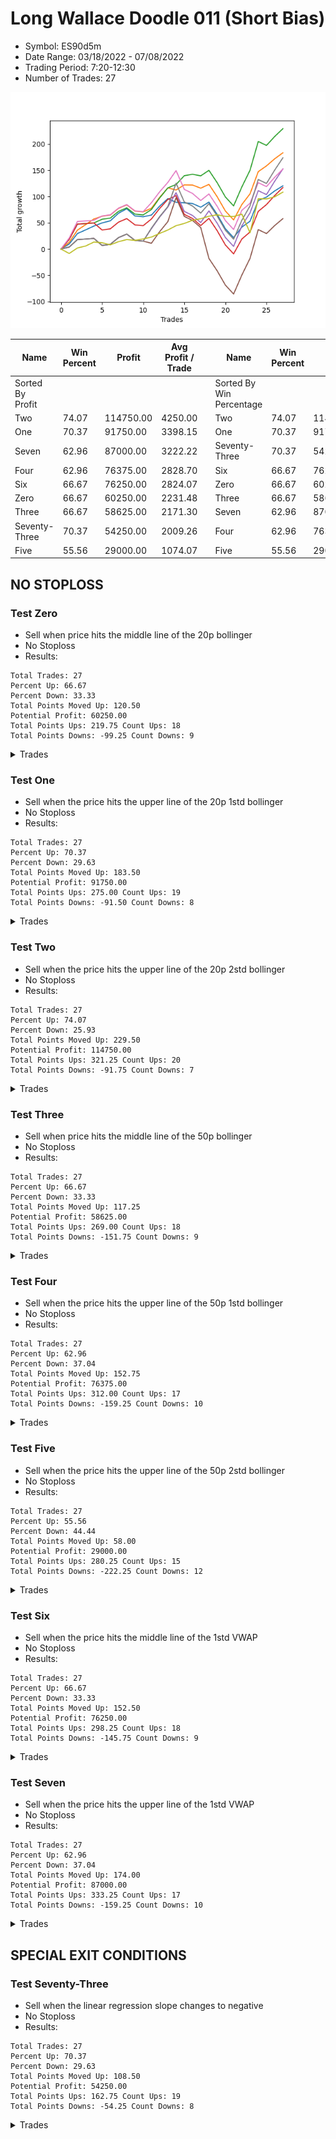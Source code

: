 # Long Wallace Doodle 011 (Short Bias)
- Symbol: ES90d5m
- Date Range: 03/18/2022 - 07/08/2022
- Trading Period: 7:20-12:30
- Number of Trades: 27

![Plot](LongWallaceDoodle011ES90d5m(ShortBias).png)

| Name | Win Percent | Profit | Avg Profit / Trade |     | Name | Win Percent | Profit | Avg Profit / Trade |
| ---- | ----------- | ------ | ------------------ | --- | ---- | ----------- | ------ | ------------------ |
| Sorted By <br> Profit | | | | | Sorted By <br> Win Percentage ||||
| Two | 74.07 | 114750.00 | 4250.00 |     | Two | 74.07 | 114750.00 | 4250.00 |
| One | 70.37 | 91750.00 | 3398.15 |     | One | 70.37 | 91750.00 | 3398.15 |
| Seven | 62.96 | 87000.00 | 3222.22 |     | Seventy-Three | 70.37 | 54250.00 | 2009.26 |
| Four | 62.96 | 76375.00 | 2828.70 |     | Six | 66.67 | 76250.00 | 2824.07 |
| Six | 66.67 | 76250.00 | 2824.07 |     | Zero | 66.67 | 60250.00 | 2231.48 |
| Zero | 66.67 | 60250.00 | 2231.48 |     | Three | 66.67 | 58625.00 | 2171.30 |
| Three | 66.67 | 58625.00 | 2171.30 |     | Seven | 62.96 | 87000.00 | 3222.22 |
| Seventy-Three | 70.37 | 54250.00 | 2009.26 |     | Four | 62.96 | 76375.00 | 2828.70 |
| Five | 55.56 | 29000.00 | 1074.07 |     | Five | 55.56 | 29000.00 | 1074.07 |

## NO STOPLOSS

### Test Zero
* Sell when price hits the middle line of the 20p bollinger
* No Stoploss
* Results:
```
Total Trades: 27
Percent Up: 66.67
Percent Down: 33.33
Total Points Moved Up: 120.50
Potential Profit: 60250.00
Total Points Ups: 219.75 Count Ups: 18
Total Points Downs: -99.25 Count Downs: 9
```

<details><summary>Trades</summary>

<code>In: 2022-03-21 10:05:00		Out: 2022-03-21 11:00:15		Total Position Time: 55:15		Total Move Up: 9.50		Total to Date: 9.50</code> <br />
<code>In: 2022-03-21 10:20:00		Out: 2022-03-21 11:00:15		Total Position Time: 40:15		Total Move Up: 20.00		Total to Date: 29.50</code> <br />
<code>In: 2022-03-23 10:30:00		Out: 2022-03-23 11:28:15		Total Position Time: 58:15		Total Move Up: 7.00		Total to Date: 36.50</code> <br />
<code>In: 2022-03-23 10:50:00		Out: 2022-03-23 11:28:15		Total Position Time: 38:15		Total Move Up: 7.25		Total to Date: 43.75</code> <br />
<code>In: 2022-03-30 08:15:00		Out: 2022-03-30 09:00:30		Total Position Time: 45:30		Total Move Up: 6.00		Total to Date: 49.75</code> <br />
<code>In: 2022-03-30 12:10:00		Out: 2022-03-30 12:47:25		Total Position Time: 37:25		Total Move Up: 4.00		Total to Date: 53.75</code> <br />
<code>In: 2022-03-30 12:25:00		Out: 2022-03-30 12:47:25		Total Position Time: 22:25		Total Move Up: 14.50		Total to Date: 68.25</code> <br />
<code>In: 2022-03-30 12:30:00		Out: 2022-03-30 12:47:25		Total Position Time: 17:25		Total Move Up: 8.50		Total to Date: 76.75</code> <br />
<code>In: 2022-04-12 11:00:00		Out: 2022-04-12 12:47:25		Total Position Time: 107:25		Total Move Up: -13.75		Total to Date: 63.00</code> <br />
<code>In: 2022-04-14 12:10:00		Out: 2022-04-14 12:50:00		Total Position Time: 40:00		Total Move Up: -1.50		Total to Date: 61.50</code> <br />
<code>In: 2022-04-18 08:50:00		Out: 2022-04-18 09:55:05		Total Position Time: 65:05		Total Move Up: 3.25		Total to Date: 64.75</code> <br />
<code>In: 2022-04-20 11:55:00		Out: 2022-04-20 12:25:05		Total Position Time: 30:05		Total Move Up: 17.00		Total to Date: 81.75</code> <br />
<code>In: 2022-04-20 12:00:00		Out: 2022-04-20 12:25:05		Total Position Time: 25:05		Total Move Up: 14.25		Total to Date: 96.00</code> <br />
<code>In: 2022-05-02 10:05:00		Out: 2022-05-02 11:53:40		Total Position Time: 108:40		Total Move Up: -7.00		Total to Date: 89.00</code> <br />
<code>In: 2022-05-11 10:10:00		Out: 2022-05-11 11:23:35		Total Position Time: 73:35		Total Move Up: -1.00		Total to Date: 88.00</code> <br />
<code>In: 2022-06-08 09:45:00		Out: 2022-06-08 11:45:20		Total Position Time: 120:20		Total Move Up: -1.25		Total to Date: 86.75</code> <br />
<code>In: 2022-06-08 09:50:00		Out: 2022-06-08 11:45:20		Total Position Time: 115:20		Total Move Up: -7.00		Total to Date: 79.75</code> <br />
<code>In: 2022-06-09 08:10:00		Out: 2022-06-09 08:42:25		Total Position Time: 32:25		Total Move Up: 9.75		Total to Date: 89.50</code> <br />
<code>In: 2022-06-09 12:15:00		Out: 2022-06-09 12:50:00		Total Position Time: 35:00		Total Move Up: -23.50		Total to Date: 66.00</code> <br />
<code>In: 2022-06-09 12:20:00		Out: 2022-06-09 12:50:00		Total Position Time: 30:00		Total Move Up: -27.25		Total to Date: 38.75</code> <br />
<code>In: 2022-06-13 12:15:00		Out: 2022-06-13 12:50:00		Total Position Time: 35:00		Total Move Up: -17.00		Total to Date: 21.75</code> <br />
<code>In: 2022-06-14 12:20:00		Out: 2022-06-14 12:30:55		Total Position Time: 10:55		Total Move Up: 20.00		Total to Date: 41.75</code> <br />
<code>In: 2022-06-15 11:15:00		Out: 2022-06-15 11:20:30		Total Position Time: 05:30		Total Move Up: 11.25		Total to Date: 53.00</code> <br />
<code>In: 2022-06-15 11:35:00		Out: 2022-06-15 11:40:10		Total Position Time: 05:10		Total Move Up: 39.25		Total to Date: 92.25</code> <br />
<code>In: 2022-06-16 11:10:00		Out: 2022-06-16 12:09:35		Total Position Time: 59:35		Total Move Up: 6.75		Total to Date: 99.00</code> <br />
<code>In: 2022-06-29 09:30:00		Out: 2022-06-29 10:01:50		Total Position Time: 31:50		Total Move Up: 11.75		Total to Date: 110.75</code> <br />
<code>In: 2022-06-29 09:35:00		Out: 2022-06-29 10:01:50		Total Position Time: 26:50		Total Move Up: 9.75		Total to Date: 120.50</code> <br />


</details>

### Test One
* Sell when the price hits the upper line of the 20p 1std bollinger
* No Stoploss
* Results:
```
Total Trades: 27
Percent Up: 70.37
Percent Down: 29.63
Total Points Moved Up: 183.50
Potential Profit: 91750.00
Total Points Ups: 275.00 Count Ups: 19
Total Points Downs: -91.50 Count Downs: 8
```

<details><summary>Trades</summary>

<code>In: 2022-03-21 10:05:00		Out: 2022-03-21 11:21:40		Total Position Time: 76:40		Total Move Up: 12.75		Total to Date: 12.75</code> <br />
<code>In: 2022-03-21 10:20:00		Out: 2022-03-21 11:21:40		Total Position Time: 61:40		Total Move Up: 23.25		Total to Date: 36.00</code> <br />
<code>In: 2022-03-23 10:30:00		Out: 2022-03-23 11:48:45		Total Position Time: 78:45		Total Move Up: 10.50		Total to Date: 46.50</code> <br />
<code>In: 2022-03-23 10:50:00		Out: 2022-03-23 11:48:45		Total Position Time: 58:45		Total Move Up: 10.75		Total to Date: 57.25</code> <br />
<code>In: 2022-03-30 08:15:00		Out: 2022-03-30 09:37:30		Total Position Time: 82:30		Total Move Up: 5.25		Total to Date: 62.50</code> <br />
<code>In: 2022-03-30 12:10:00		Out: 2022-03-30 12:50:00		Total Position Time: 40:00		Total Move Up: 2.25		Total to Date: 64.75</code> <br />
<code>In: 2022-03-30 12:25:00		Out: 2022-03-30 12:50:00		Total Position Time: 25:00		Total Move Up: 12.75		Total to Date: 77.50</code> <br />
<code>In: 2022-03-30 12:30:00		Out: 2022-03-30 12:50:00		Total Position Time: 20:00		Total Move Up: 6.75		Total to Date: 84.25</code> <br />
<code>In: 2022-04-12 11:00:00		Out: 2022-04-12 12:50:00		Total Position Time: 110:00		Total Move Up: -12.00		Total to Date: 72.25</code> <br />
<code>In: 2022-04-14 12:10:00		Out: 2022-04-14 12:50:00		Total Position Time: 40:00		Total Move Up: -1.50		Total to Date: 70.75</code> <br />
<code>In: 2022-04-18 08:50:00		Out: 2022-04-18 10:08:10		Total Position Time: 78:10		Total Move Up: 7.00		Total to Date: 77.75</code> <br />
<code>In: 2022-04-20 11:55:00		Out: 2022-04-20 12:45:15		Total Position Time: 50:15		Total Move Up: 20.75		Total to Date: 98.50</code> <br />
<code>In: 2022-04-20 12:00:00		Out: 2022-04-20 12:45:15		Total Position Time: 45:15		Total Move Up: 18.00		Total to Date: 116.50</code> <br />
<code>In: 2022-05-02 10:05:00		Out: 2022-05-02 12:05:15		Total Position Time: 120:15		Total Move Up: -4.00		Total to Date: 112.50</code> <br />
<code>In: 2022-05-11 10:10:00		Out: 2022-05-11 11:25:45		Total Position Time: 75:45		Total Move Up: 9.75		Total to Date: 122.25</code> <br />
<code>In: 2022-06-08 09:45:00		Out: 2022-06-08 12:21:10		Total Position Time: 156:10		Total Move Up: -0.25		Total to Date: 122.00</code> <br />
<code>In: 2022-06-08 09:50:00		Out: 2022-06-08 12:21:10		Total Position Time: 151:10		Total Move Up: -6.00		Total to Date: 116.00</code> <br />
<code>In: 2022-06-09 08:10:00		Out: 2022-06-09 09:28:40		Total Position Time: 78:40		Total Move Up: 7.25		Total to Date: 123.25</code> <br />
<code>In: 2022-06-09 12:15:00		Out: 2022-06-09 12:50:00		Total Position Time: 35:00		Total Move Up: -23.50		Total to Date: 99.75</code> <br />
<code>In: 2022-06-09 12:20:00		Out: 2022-06-09 12:50:00		Total Position Time: 30:00		Total Move Up: -27.25		Total to Date: 72.50</code> <br />
<code>In: 2022-06-13 12:15:00		Out: 2022-06-13 12:50:00		Total Position Time: 35:00		Total Move Up: -17.00		Total to Date: 55.50</code> <br />
<code>In: 2022-06-14 12:20:00		Out: 2022-06-14 12:38:05		Total Position Time: 18:05		Total Move Up: 29.25		Total to Date: 84.75</code> <br />
<code>In: 2022-06-15 11:15:00		Out: 2022-06-15 11:38:55		Total Position Time: 23:55		Total Move Up: 20.50		Total to Date: 105.25</code> <br />
<code>In: 2022-06-15 11:35:00		Out: 2022-06-15 11:40:30		Total Position Time: 05:30		Total Move Up: 42.25		Total to Date: 147.50</code> <br />
<code>In: 2022-06-16 11:10:00		Out: 2022-06-16 12:20:15		Total Position Time: 70:15		Total Move Up: 11.00		Total to Date: 158.50</code> <br />
<code>In: 2022-06-29 09:30:00		Out: 2022-06-29 10:39:35		Total Position Time: 69:35		Total Move Up: 13.50		Total to Date: 172.00</code> <br />
<code>In: 2022-06-29 09:35:00		Out: 2022-06-29 10:39:35		Total Position Time: 64:35		Total Move Up: 11.50		Total to Date: 183.50</code> <br />


</details>

### Test Two
* Sell when the price hits the upper line of the 20p 2std bollinger
* No Stoploss
* Results:
```
Total Trades: 27
Percent Up: 74.07
Percent Down: 25.93
Total Points Moved Up: 229.50
Potential Profit: 114750.00
Total Points Ups: 321.25 Count Ups: 20
Total Points Downs: -91.75 Count Downs: 7
```

<details><summary>Trades</summary>

<code>In: 2022-03-21 10:05:00		Out: 2022-03-21 11:29:05		Total Position Time: 84:05		Total Move Up: 18.50		Total to Date: 18.50</code> <br />
<code>In: 2022-03-21 10:20:00		Out: 2022-03-21 11:29:05		Total Position Time: 69:05		Total Move Up: 29.00		Total to Date: 47.50</code> <br />
<code>In: 2022-03-23 10:30:00		Out: 2022-03-23 12:50:00		Total Position Time: 140:00		Total Move Up: 1.00		Total to Date: 48.50</code> <br />
<code>In: 2022-03-23 10:50:00		Out: 2022-03-23 12:50:00		Total Position Time: 120:00		Total Move Up: 1.25		Total to Date: 49.75</code> <br />
<code>In: 2022-03-30 08:15:00		Out: 2022-03-30 09:40:10		Total Position Time: 85:10		Total Move Up: 7.00		Total to Date: 56.75</code> <br />
<code>In: 2022-03-30 12:10:00		Out: 2022-03-30 12:50:00		Total Position Time: 40:00		Total Move Up: 2.25		Total to Date: 59.00</code> <br />
<code>In: 2022-03-30 12:25:00		Out: 2022-03-30 12:50:00		Total Position Time: 25:00		Total Move Up: 12.75		Total to Date: 71.75</code> <br />
<code>In: 2022-03-30 12:30:00		Out: 2022-03-30 12:50:00		Total Position Time: 20:00		Total Move Up: 6.75		Total to Date: 78.50</code> <br />
<code>In: 2022-04-12 11:00:00		Out: 2022-04-12 12:50:00		Total Position Time: 110:00		Total Move Up: -12.00		Total to Date: 66.50</code> <br />
<code>In: 2022-04-14 12:10:00		Out: 2022-04-14 12:50:00		Total Position Time: 40:00		Total Move Up: -1.50		Total to Date: 65.00</code> <br />
<code>In: 2022-04-18 08:50:00		Out: 2022-04-18 10:10:25		Total Position Time: 80:25		Total Move Up: 10.25		Total to Date: 75.25</code> <br />
<code>In: 2022-04-20 11:55:00		Out: 2022-04-20 12:50:00		Total Position Time: 55:00		Total Move Up: 22.00		Total to Date: 97.25</code> <br />
<code>In: 2022-04-20 12:00:00		Out: 2022-04-20 12:50:00		Total Position Time: 50:00		Total Move Up: 19.25		Total to Date: 116.50</code> <br />
<code>In: 2022-05-02 10:05:00		Out: 2022-05-02 12:09:40		Total Position Time: 124:40		Total Move Up: 6.50		Total to Date: 123.00</code> <br />
<code>In: 2022-05-11 10:10:00		Out: 2022-05-11 11:44:25		Total Position Time: 94:25		Total Move Up: 16.75		Total to Date: 139.75</code> <br />
<code>In: 2022-06-08 09:45:00		Out: 2022-06-08 12:22:55		Total Position Time: 157:55		Total Move Up: 2.75		Total to Date: 142.50</code> <br />
<code>In: 2022-06-08 09:50:00		Out: 2022-06-08 12:22:55		Total Position Time: 152:55		Total Move Up: -3.00		Total to Date: 139.50</code> <br />
<code>In: 2022-06-09 08:10:00		Out: 2022-06-09 09:30:40		Total Position Time: 80:40		Total Move Up: 10.50		Total to Date: 150.00</code> <br />
<code>In: 2022-06-09 12:15:00		Out: 2022-06-09 12:50:00		Total Position Time: 35:00		Total Move Up: -23.50		Total to Date: 126.50</code> <br />
<code>In: 2022-06-09 12:20:00		Out: 2022-06-09 12:50:00		Total Position Time: 30:00		Total Move Up: -27.25		Total to Date: 99.25</code> <br />
<code>In: 2022-06-13 12:15:00		Out: 2022-06-13 12:50:00		Total Position Time: 35:00		Total Move Up: -17.00		Total to Date: 82.25</code> <br />
<code>In: 2022-06-14 12:20:00		Out: 2022-06-14 12:50:00		Total Position Time: 30:00		Total Move Up: 36.00		Total to Date: 118.25</code> <br />
<code>In: 2022-06-15 11:15:00		Out: 2022-06-15 11:41:00		Total Position Time: 26:00		Total Move Up: 32.00		Total to Date: 150.25</code> <br />
<code>In: 2022-06-15 11:35:00		Out: 2022-06-15 11:41:00		Total Position Time: 06:00		Total Move Up: 54.75		Total to Date: 205.00</code> <br />
<code>In: 2022-06-16 11:10:00		Out: 2022-06-16 12:50:00		Total Position Time: 100:00		Total Move Up: -7.50		Total to Date: 197.50</code> <br />
<code>In: 2022-06-29 09:30:00		Out: 2022-06-29 10:43:40		Total Position Time: 73:40		Total Move Up: 17.00		Total to Date: 214.50</code> <br />
<code>In: 2022-06-29 09:35:00		Out: 2022-06-29 10:43:40		Total Position Time: 68:40		Total Move Up: 15.00		Total to Date: 229.50</code> <br />


</details>

### Test Three
* Sell when price hits the middle line of the 50p bollinger
* No Stoploss
* Results:
```
Total Trades: 27
Percent Up: 66.67
Percent Down: 33.33
Total Points Moved Up: 117.25
Potential Profit: 58625.00
Total Points Ups: 269.00 Count Ups: 18
Total Points Downs: -151.75 Count Downs: 9
```

<details><summary>Trades</summary>

<code>In: 2022-03-21 10:05:00		Out: 2022-03-21 11:30:15		Total Position Time: 85:15		Total Move Up: 18.50		Total to Date: 18.50</code> <br />
<code>In: 2022-03-21 10:20:00		Out: 2022-03-21 11:30:15		Total Position Time: 70:15		Total Move Up: 29.00		Total to Date: 47.50</code> <br />
<code>In: 2022-03-23 10:30:00		Out: 2022-03-23 12:50:00		Total Position Time: 140:00		Total Move Up: 1.00		Total to Date: 48.50</code> <br />
<code>In: 2022-03-23 10:50:00		Out: 2022-03-23 12:50:00		Total Position Time: 120:00		Total Move Up: 1.25		Total to Date: 49.75</code> <br />
<code>In: 2022-03-30 08:15:00		Out: 2022-03-30 12:50:00		Total Position Time: 275:00		Total Move Up: -13.50		Total to Date: 36.25</code> <br />
<code>In: 2022-03-30 12:10:00		Out: 2022-03-30 12:50:00		Total Position Time: 40:00		Total Move Up: 2.25		Total to Date: 38.50</code> <br />
<code>In: 2022-03-30 12:25:00		Out: 2022-03-30 12:50:00		Total Position Time: 25:00		Total Move Up: 12.75		Total to Date: 51.25</code> <br />
<code>In: 2022-03-30 12:30:00		Out: 2022-03-30 12:50:00		Total Position Time: 20:00		Total Move Up: 6.75		Total to Date: 58.00</code> <br />
<code>In: 2022-04-12 11:00:00		Out: 2022-04-12 12:50:00		Total Position Time: 110:00		Total Move Up: -12.00		Total to Date: 46.00</code> <br />
<code>In: 2022-04-14 12:10:00		Out: 2022-04-14 12:50:00		Total Position Time: 40:00		Total Move Up: -1.50		Total to Date: 44.50</code> <br />
<code>In: 2022-04-18 08:50:00		Out: 2022-04-18 10:31:35		Total Position Time: 101:35		Total Move Up: 12.75		Total to Date: 57.25</code> <br />
<code>In: 2022-04-20 11:55:00		Out: 2022-04-20 12:25:50		Total Position Time: 30:50		Total Move Up: 20.00		Total to Date: 77.25</code> <br />
<code>In: 2022-04-20 12:00:00		Out: 2022-04-20 12:25:50		Total Position Time: 25:50		Total Move Up: 17.25		Total to Date: 94.50</code> <br />
<code>In: 2022-05-02 10:05:00		Out: 2022-05-02 12:10:10		Total Position Time: 125:10		Total Move Up: 7.25		Total to Date: 101.75</code> <br />
<code>In: 2022-05-11 10:10:00		Out: 2022-05-11 12:50:00		Total Position Time: 160:00		Total Move Up: -35.75		Total to Date: 66.00</code> <br />
<code>In: 2022-06-08 09:45:00		Out: 2022-06-08 12:50:00		Total Position Time: 185:00		Total Move Up: -7.75		Total to Date: 58.25</code> <br />
<code>In: 2022-06-08 09:50:00		Out: 2022-06-08 12:50:00		Total Position Time: 180:00		Total Move Up: -13.50		Total to Date: 44.75</code> <br />
<code>In: 2022-06-09 08:10:00		Out: 2022-06-09 09:44:15		Total Position Time: 94:15		Total Move Up: 13.75		Total to Date: 58.50</code> <br />
<code>In: 2022-06-09 12:15:00		Out: 2022-06-09 12:50:00		Total Position Time: 35:00		Total Move Up: -23.50		Total to Date: 35.00</code> <br />
<code>In: 2022-06-09 12:20:00		Out: 2022-06-09 12:50:00		Total Position Time: 30:00		Total Move Up: -27.25		Total to Date: 7.75</code> <br />
<code>In: 2022-06-13 12:15:00		Out: 2022-06-13 12:50:00		Total Position Time: 35:00		Total Move Up: -17.00		Total to Date: -9.25</code> <br />
<code>In: 2022-06-14 12:20:00		Out: 2022-06-14 12:37:55		Total Position Time: 17:55		Total Move Up: 28.25		Total to Date: 19.00</code> <br />
<code>In: 2022-06-15 11:15:00		Out: 2022-06-15 11:38:45		Total Position Time: 23:45		Total Move Up: 13.50		Total to Date: 32.50</code> <br />
<code>In: 2022-06-15 11:35:00		Out: 2022-06-15 11:40:10		Total Position Time: 05:10		Total Move Up: 39.25		Total to Date: 71.75</code> <br />
<code>In: 2022-06-16 11:10:00		Out: 2022-06-16 12:10:20		Total Position Time: 60:20		Total Move Up: 13.00		Total to Date: 84.75</code> <br />
<code>In: 2022-06-29 09:30:00		Out: 2022-06-29 10:10:45		Total Position Time: 40:45		Total Move Up: 17.25		Total to Date: 102.00</code> <br />
<code>In: 2022-06-29 09:35:00		Out: 2022-06-29 10:10:45		Total Position Time: 35:45		Total Move Up: 15.25		Total to Date: 117.25</code> <br />


</details>

### Test Four
* Sell when the price hits the upper line of the 50p 1std bollinger
* No Stoploss
* Results:
```
Total Trades: 27
Percent Up: 62.96
Percent Down: 37.04
Total Points Moved Up: 152.75
Potential Profit: 76375.00
Total Points Ups: 312.00 Count Ups: 17
Total Points Downs: -159.25 Count Downs: 10
```

<details><summary>Trades</summary>

<code>In: 2022-03-21 10:05:00		Out: 2022-03-21 12:50:00		Total Position Time: 165:00		Total Move Up: 3.75		Total to Date: 3.75</code> <br />
<code>In: 2022-03-21 10:20:00		Out: 2022-03-21 12:50:00		Total Position Time: 150:00		Total Move Up: 14.25		Total to Date: 18.00</code> <br />
<code>In: 2022-03-23 10:30:00		Out: 2022-03-23 12:50:00		Total Position Time: 140:00		Total Move Up: 1.00		Total to Date: 19.00</code> <br />
<code>In: 2022-03-23 10:50:00		Out: 2022-03-23 12:50:00		Total Position Time: 120:00		Total Move Up: 1.25		Total to Date: 20.25</code> <br />
<code>In: 2022-03-30 08:15:00		Out: 2022-03-30 12:50:00		Total Position Time: 275:00		Total Move Up: -13.50		Total to Date: 6.75</code> <br />
<code>In: 2022-03-30 12:10:00		Out: 2022-03-30 12:50:00		Total Position Time: 40:00		Total Move Up: 2.25		Total to Date: 9.00</code> <br />
<code>In: 2022-03-30 12:25:00		Out: 2022-03-30 12:50:00		Total Position Time: 25:00		Total Move Up: 12.75		Total to Date: 21.75</code> <br />
<code>In: 2022-03-30 12:30:00		Out: 2022-03-30 12:50:00		Total Position Time: 20:00		Total Move Up: 6.75		Total to Date: 28.50</code> <br />
<code>In: 2022-04-12 11:00:00		Out: 2022-04-12 12:50:00		Total Position Time: 110:00		Total Move Up: -12.00		Total to Date: 16.50</code> <br />
<code>In: 2022-04-14 12:10:00		Out: 2022-04-14 12:50:00		Total Position Time: 40:00		Total Move Up: -1.50		Total to Date: 15.00</code> <br />
<code>In: 2022-04-18 08:50:00		Out: 2022-04-18 10:35:40		Total Position Time: 105:40		Total Move Up: 23.75		Total to Date: 38.75</code> <br />
<code>In: 2022-04-20 11:55:00		Out: 2022-04-20 12:50:00		Total Position Time: 55:00		Total Move Up: 22.00		Total to Date: 60.75</code> <br />
<code>In: 2022-04-20 12:00:00		Out: 2022-04-20 12:50:00		Total Position Time: 50:00		Total Move Up: 19.25		Total to Date: 80.00</code> <br />
<code>In: 2022-05-02 10:05:00		Out: 2022-05-02 12:20:25		Total Position Time: 135:25		Total Move Up: 27.50		Total to Date: 107.50</code> <br />
<code>In: 2022-05-11 10:10:00		Out: 2022-05-11 12:50:00		Total Position Time: 160:00		Total Move Up: -35.75		Total to Date: 71.75</code> <br />
<code>In: 2022-06-08 09:45:00		Out: 2022-06-08 12:50:00		Total Position Time: 185:00		Total Move Up: -7.75		Total to Date: 64.00</code> <br />
<code>In: 2022-06-08 09:50:00		Out: 2022-06-08 12:50:00		Total Position Time: 180:00		Total Move Up: -13.50		Total to Date: 50.50</code> <br />
<code>In: 2022-06-09 08:10:00		Out: 2022-06-09 10:07:20		Total Position Time: 117:20		Total Move Up: 22.25		Total to Date: 72.75</code> <br />
<code>In: 2022-06-09 12:15:00		Out: 2022-06-09 12:50:00		Total Position Time: 35:00		Total Move Up: -23.50		Total to Date: 49.25</code> <br />
<code>In: 2022-06-09 12:20:00		Out: 2022-06-09 12:50:00		Total Position Time: 30:00		Total Move Up: -27.25		Total to Date: 22.00</code> <br />
<code>In: 2022-06-13 12:15:00		Out: 2022-06-13 12:50:00		Total Position Time: 35:00		Total Move Up: -17.00		Total to Date: 5.00</code> <br />
<code>In: 2022-06-14 12:20:00		Out: 2022-06-14 12:49:10		Total Position Time: 29:10		Total Move Up: 39.25		Total to Date: 44.25</code> <br />
<code>In: 2022-06-15 11:15:00		Out: 2022-06-15 11:39:00		Total Position Time: 24:00		Total Move Up: 24.75		Total to Date: 69.00</code> <br />
<code>In: 2022-06-15 11:35:00		Out: 2022-06-15 11:40:30		Total Position Time: 05:30		Total Move Up: 42.25		Total to Date: 111.25</code> <br />
<code>In: 2022-06-16 11:10:00		Out: 2022-06-16 12:50:00		Total Position Time: 100:00		Total Move Up: -7.50		Total to Date: 103.75</code> <br />
<code>In: 2022-06-29 09:30:00		Out: 2022-06-29 11:01:35		Total Position Time: 91:35		Total Move Up: 25.50		Total to Date: 129.25</code> <br />
<code>In: 2022-06-29 09:35:00		Out: 2022-06-29 11:01:35		Total Position Time: 86:35		Total Move Up: 23.50		Total to Date: 152.75</code> <br />


</details>

### Test Five
* Sell when the price hits the upper line of the 50p 2std bollinger
* No Stoploss
* Results:
```
Total Trades: 27
Percent Up: 55.56
Percent Down: 44.44
Total Points Moved Up: 58.00
Potential Profit: 29000.00
Total Points Ups: 280.25 Count Ups: 15
Total Points Downs: -222.25 Count Downs: 12
```

<details><summary>Trades</summary>

<code>In: 2022-03-21 10:05:00		Out: 2022-03-21 12:50:00		Total Position Time: 165:00		Total Move Up: 3.75		Total to Date: 3.75</code> <br />
<code>In: 2022-03-21 10:20:00		Out: 2022-03-21 12:50:00		Total Position Time: 150:00		Total Move Up: 14.25		Total to Date: 18.00</code> <br />
<code>In: 2022-03-23 10:30:00		Out: 2022-03-23 12:50:00		Total Position Time: 140:00		Total Move Up: 1.00		Total to Date: 19.00</code> <br />
<code>In: 2022-03-23 10:50:00		Out: 2022-03-23 12:50:00		Total Position Time: 120:00		Total Move Up: 1.25		Total to Date: 20.25</code> <br />
<code>In: 2022-03-30 08:15:00		Out: 2022-03-30 12:50:00		Total Position Time: 275:00		Total Move Up: -13.50		Total to Date: 6.75</code> <br />
<code>In: 2022-03-30 12:10:00		Out: 2022-03-30 12:50:00		Total Position Time: 40:00		Total Move Up: 2.25		Total to Date: 9.00</code> <br />
<code>In: 2022-03-30 12:25:00		Out: 2022-03-30 12:50:00		Total Position Time: 25:00		Total Move Up: 12.75		Total to Date: 21.75</code> <br />
<code>In: 2022-03-30 12:30:00		Out: 2022-03-30 12:50:00		Total Position Time: 20:00		Total Move Up: 6.75		Total to Date: 28.50</code> <br />
<code>In: 2022-04-12 11:00:00		Out: 2022-04-12 12:50:00		Total Position Time: 110:00		Total Move Up: -12.00		Total to Date: 16.50</code> <br />
<code>In: 2022-04-14 12:10:00		Out: 2022-04-14 12:50:00		Total Position Time: 40:00		Total Move Up: -1.50		Total to Date: 15.00</code> <br />
<code>In: 2022-04-18 08:50:00		Out: 2022-04-18 12:50:00		Total Position Time: 240:00		Total Move Up: -4.00		Total to Date: 11.00</code> <br />
<code>In: 2022-04-20 11:55:00		Out: 2022-04-20 12:50:00		Total Position Time: 55:00		Total Move Up: 22.00		Total to Date: 33.00</code> <br />
<code>In: 2022-04-20 12:00:00		Out: 2022-04-20 12:50:00		Total Position Time: 50:00		Total Move Up: 19.25		Total to Date: 52.25</code> <br />
<code>In: 2022-05-02 10:05:00		Out: 2022-05-02 12:30:30		Total Position Time: 145:30		Total Move Up: 45.75		Total to Date: 98.00</code> <br />
<code>In: 2022-05-11 10:10:00		Out: 2022-05-11 12:50:00		Total Position Time: 160:00		Total Move Up: -35.75		Total to Date: 62.25</code> <br />
<code>In: 2022-06-08 09:45:00		Out: 2022-06-08 12:50:00		Total Position Time: 185:00		Total Move Up: -7.75		Total to Date: 54.50</code> <br />
<code>In: 2022-06-08 09:50:00		Out: 2022-06-08 12:50:00		Total Position Time: 180:00		Total Move Up: -13.50		Total to Date: 41.00</code> <br />
<code>In: 2022-06-09 08:10:00		Out: 2022-06-09 12:50:00		Total Position Time: 280:00		Total Move Up: -59.00		Total to Date: -18.00</code> <br />
<code>In: 2022-06-09 12:15:00		Out: 2022-06-09 12:50:00		Total Position Time: 35:00		Total Move Up: -23.50		Total to Date: -41.50</code> <br />
<code>In: 2022-06-09 12:20:00		Out: 2022-06-09 12:50:00		Total Position Time: 30:00		Total Move Up: -27.25		Total to Date: -68.75</code> <br />
<code>In: 2022-06-13 12:15:00		Out: 2022-06-13 12:50:00		Total Position Time: 35:00		Total Move Up: -17.00		Total to Date: -85.75</code> <br />
<code>In: 2022-06-14 12:20:00		Out: 2022-06-14 12:50:00		Total Position Time: 30:00		Total Move Up: 36.00		Total to Date: -49.75</code> <br />
<code>In: 2022-06-15 11:15:00		Out: 2022-06-15 11:41:00		Total Position Time: 26:00		Total Move Up: 32.00		Total to Date: -17.75</code> <br />
<code>In: 2022-06-15 11:35:00		Out: 2022-06-15 11:41:00		Total Position Time: 06:00		Total Move Up: 54.75		Total to Date: 37.00</code> <br />
<code>In: 2022-06-16 11:10:00		Out: 2022-06-16 12:50:00		Total Position Time: 100:00		Total Move Up: -7.50		Total to Date: 29.50</code> <br />
<code>In: 2022-06-29 09:30:00		Out: 2022-06-29 12:50:00		Total Position Time: 200:00		Total Move Up: 15.25		Total to Date: 44.75</code> <br />
<code>In: 2022-06-29 09:35:00		Out: 2022-06-29 12:50:00		Total Position Time: 195:00		Total Move Up: 13.25		Total to Date: 58.00</code> <br />


</details>

### Test Six
* Sell when the price hits the middle line of the 1std VWAP
* No Stoploss
* Results:
```
Total Trades: 27
Percent Up: 66.67
Percent Down: 33.33
Total Points Moved Up: 152.50
Potential Profit: 76250.00
Total Points Ups: 298.25 Count Ups: 18
Total Points Downs: -145.75 Count Downs: 9
```

<details><summary>Trades</summary>

<code>In: 2022-03-21 10:05:00		Out: 2022-03-21 11:46:15		Total Position Time: 101:15		Total Move Up: 21.00		Total to Date: 21.00</code> <br />
<code>In: 2022-03-21 10:20:00		Out: 2022-03-21 11:46:15		Total Position Time: 86:15		Total Move Up: 31.50		Total to Date: 52.50</code> <br />
<code>In: 2022-03-23 10:30:00		Out: 2022-03-23 12:50:00		Total Position Time: 140:00		Total Move Up: 1.00		Total to Date: 53.50</code> <br />
<code>In: 2022-03-23 10:50:00		Out: 2022-03-23 12:50:00		Total Position Time: 120:00		Total Move Up: 1.25		Total to Date: 54.75</code> <br />
<code>In: 2022-03-30 08:15:00		Out: 2022-03-30 09:44:10		Total Position Time: 89:10		Total Move Up: 8.25		Total to Date: 63.00</code> <br />
<code>In: 2022-03-30 12:10:00		Out: 2022-03-30 12:50:00		Total Position Time: 40:00		Total Move Up: 2.25		Total to Date: 65.25</code> <br />
<code>In: 2022-03-30 12:25:00		Out: 2022-03-30 12:50:00		Total Position Time: 25:00		Total Move Up: 12.75		Total to Date: 78.00</code> <br />
<code>In: 2022-03-30 12:30:00		Out: 2022-03-30 12:50:00		Total Position Time: 20:00		Total Move Up: 6.75		Total to Date: 84.75</code> <br />
<code>In: 2022-04-12 11:00:00		Out: 2022-04-12 12:50:00		Total Position Time: 110:00		Total Move Up: -12.00		Total to Date: 72.75</code> <br />
<code>In: 2022-04-14 12:10:00		Out: 2022-04-14 12:50:00		Total Position Time: 40:00		Total Move Up: -1.50		Total to Date: 71.25</code> <br />
<code>In: 2022-04-18 08:50:00		Out: 2022-04-18 10:32:10		Total Position Time: 102:10		Total Move Up: 17.00		Total to Date: 88.25</code> <br />
<code>In: 2022-04-20 11:55:00		Out: 2022-04-20 12:26:10		Total Position Time: 31:10		Total Move Up: 20.75		Total to Date: 109.00</code> <br />
<code>In: 2022-04-20 12:00:00		Out: 2022-04-20 12:26:10		Total Position Time: 26:10		Total Move Up: 18.00		Total to Date: 127.00</code> <br />
<code>In: 2022-05-02 10:05:00		Out: 2022-05-02 12:16:15		Total Position Time: 131:15		Total Move Up: 22.50		Total to Date: 149.50</code> <br />
<code>In: 2022-05-11 10:10:00		Out: 2022-05-11 12:50:00		Total Position Time: 160:00		Total Move Up: -35.75		Total to Date: 113.75</code> <br />
<code>In: 2022-06-08 09:45:00		Out: 2022-06-08 12:50:00		Total Position Time: 185:00		Total Move Up: -7.75		Total to Date: 106.00</code> <br />
<code>In: 2022-06-08 09:50:00		Out: 2022-06-08 12:50:00		Total Position Time: 180:00		Total Move Up: -13.50		Total to Date: 92.50</code> <br />
<code>In: 2022-06-09 08:10:00		Out: 2022-06-09 08:42:55		Total Position Time: 32:55		Total Move Up: 12.50		Total to Date: 105.00</code> <br />
<code>In: 2022-06-09 12:15:00		Out: 2022-06-09 12:50:00		Total Position Time: 35:00		Total Move Up: -23.50		Total to Date: 81.50</code> <br />
<code>In: 2022-06-09 12:20:00		Out: 2022-06-09 12:50:00		Total Position Time: 30:00		Total Move Up: -27.25		Total to Date: 54.25</code> <br />
<code>In: 2022-06-13 12:15:00		Out: 2022-06-13 12:50:00		Total Position Time: 35:00		Total Move Up: -17.00		Total to Date: 37.25</code> <br />
<code>In: 2022-06-14 12:20:00		Out: 2022-06-14 12:42:00		Total Position Time: 22:00		Total Move Up: 36.50		Total to Date: 73.75</code> <br />
<code>In: 2022-06-15 11:15:00		Out: 2022-06-15 11:38:45		Total Position Time: 23:45		Total Move Up: 13.50		Total to Date: 87.25</code> <br />
<code>In: 2022-06-15 11:35:00		Out: 2022-06-15 11:40:10		Total Position Time: 05:10		Total Move Up: 39.25		Total to Date: 126.50</code> <br />
<code>In: 2022-06-16 11:10:00		Out: 2022-06-16 12:50:00		Total Position Time: 100:00		Total Move Up: -7.50		Total to Date: 119.00</code> <br />
<code>In: 2022-06-29 09:30:00		Out: 2022-06-29 10:10:55		Total Position Time: 40:55		Total Move Up: 17.75		Total to Date: 136.75</code> <br />
<code>In: 2022-06-29 09:35:00		Out: 2022-06-29 10:10:55		Total Position Time: 35:55		Total Move Up: 15.75		Total to Date: 152.50</code> <br />


</details>

### Test Seven
* Sell when the price hits the upper line of the 1std VWAP
* No Stoploss
* Results:
```
Total Trades: 27
Percent Up: 62.96
Percent Down: 37.04
Total Points Moved Up: 174.00
Potential Profit: 87000.00
Total Points Ups: 333.25 Count Ups: 17
Total Points Downs: -159.25 Count Downs: 10
```

<details><summary>Trades</summary>

<code>In: 2022-03-21 10:05:00		Out: 2022-03-21 12:50:00		Total Position Time: 165:00		Total Move Up: 3.75		Total to Date: 3.75</code> <br />
<code>In: 2022-03-21 10:20:00		Out: 2022-03-21 12:50:00		Total Position Time: 150:00		Total Move Up: 14.25		Total to Date: 18.00</code> <br />
<code>In: 2022-03-23 10:30:00		Out: 2022-03-23 12:50:00		Total Position Time: 140:00		Total Move Up: 1.00		Total to Date: 19.00</code> <br />
<code>In: 2022-03-23 10:50:00		Out: 2022-03-23 12:50:00		Total Position Time: 120:00		Total Move Up: 1.25		Total to Date: 20.25</code> <br />
<code>In: 2022-03-30 08:15:00		Out: 2022-03-30 12:50:00		Total Position Time: 275:00		Total Move Up: -13.50		Total to Date: 6.75</code> <br />
<code>In: 2022-03-30 12:10:00		Out: 2022-03-30 12:50:00		Total Position Time: 40:00		Total Move Up: 2.25		Total to Date: 9.00</code> <br />
<code>In: 2022-03-30 12:25:00		Out: 2022-03-30 12:50:00		Total Position Time: 25:00		Total Move Up: 12.75		Total to Date: 21.75</code> <br />
<code>In: 2022-03-30 12:30:00		Out: 2022-03-30 12:50:00		Total Position Time: 20:00		Total Move Up: 6.75		Total to Date: 28.50</code> <br />
<code>In: 2022-04-12 11:00:00		Out: 2022-04-12 12:50:00		Total Position Time: 110:00		Total Move Up: -12.00		Total to Date: 16.50</code> <br />
<code>In: 2022-04-14 12:10:00		Out: 2022-04-14 12:50:00		Total Position Time: 40:00		Total Move Up: -1.50		Total to Date: 15.00</code> <br />
<code>In: 2022-04-18 08:50:00		Out: 2022-04-18 10:35:45		Total Position Time: 105:45		Total Move Up: 24.75		Total to Date: 39.75</code> <br />
<code>In: 2022-04-20 11:55:00		Out: 2022-04-20 12:50:00		Total Position Time: 55:00		Total Move Up: 22.00		Total to Date: 61.75</code> <br />
<code>In: 2022-04-20 12:00:00		Out: 2022-04-20 12:50:00		Total Position Time: 50:00		Total Move Up: 19.25		Total to Date: 81.00</code> <br />
<code>In: 2022-05-02 10:05:00		Out: 2022-05-02 12:30:25		Total Position Time: 145:25		Total Move Up: 44.50		Total to Date: 125.50</code> <br />
<code>In: 2022-05-11 10:10:00		Out: 2022-05-11 12:50:00		Total Position Time: 160:00		Total Move Up: -35.75		Total to Date: 89.75</code> <br />
<code>In: 2022-06-08 09:45:00		Out: 2022-06-08 12:50:00		Total Position Time: 185:00		Total Move Up: -7.75		Total to Date: 82.00</code> <br />
<code>In: 2022-06-08 09:50:00		Out: 2022-06-08 12:50:00		Total Position Time: 180:00		Total Move Up: -13.50		Total to Date: 68.50</code> <br />
<code>In: 2022-06-09 08:10:00		Out: 2022-06-09 09:59:35		Total Position Time: 109:35		Total Move Up: 18.00		Total to Date: 86.50</code> <br />
<code>In: 2022-06-09 12:15:00		Out: 2022-06-09 12:50:00		Total Position Time: 35:00		Total Move Up: -23.50		Total to Date: 63.00</code> <br />
<code>In: 2022-06-09 12:20:00		Out: 2022-06-09 12:50:00		Total Position Time: 30:00		Total Move Up: -27.25		Total to Date: 35.75</code> <br />
<code>In: 2022-06-13 12:15:00		Out: 2022-06-13 12:50:00		Total Position Time: 35:00		Total Move Up: -17.00		Total to Date: 18.75</code> <br />
<code>In: 2022-06-14 12:20:00		Out: 2022-06-14 12:50:00		Total Position Time: 30:00		Total Move Up: 36.00		Total to Date: 54.75</code> <br />
<code>In: 2022-06-15 11:15:00		Out: 2022-06-15 11:40:55		Total Position Time: 25:55		Total Move Up: 27.50		Total to Date: 82.25</code> <br />
<code>In: 2022-06-15 11:35:00		Out: 2022-06-15 11:40:55		Total Position Time: 05:55		Total Move Up: 50.25		Total to Date: 132.50</code> <br />
<code>In: 2022-06-16 11:10:00		Out: 2022-06-16 12:50:00		Total Position Time: 100:00		Total Move Up: -7.50		Total to Date: 125.00</code> <br />
<code>In: 2022-06-29 09:30:00		Out: 2022-06-29 11:01:35		Total Position Time: 91:35		Total Move Up: 25.50		Total to Date: 150.50</code> <br />
<code>In: 2022-06-29 09:35:00		Out: 2022-06-29 11:01:35		Total Position Time: 86:35		Total Move Up: 23.50		Total to Date: 174.00</code> <br />


</details>

## SPECIAL EXIT CONDITIONS 

### Test Seventy-Three
* Sell when the linear regression slope changes to negative
* No Stoploss
* Results:
```
Total Trades: 27
Percent Up: 70.37
Percent Down: 29.63
Total Points Moved Up: 108.50
Potential Profit: 54250.00
Total Points Ups: 162.75 Count Ups: 19
Total Points Downs: -54.25 Count Downs: 8
```

<details><summary>Trades</summary>

<code>In: 2022-03-21 10:05:00		Out: 2022-03-21 10:20:05		Total Position Time: 15:05		Total Move Up: -8.50		Total to Date: -8.50</code> <br />
<code>In: 2022-03-21 10:20:00		Out: 2022-03-21 10:32:05		Total Position Time: 12:05		Total Move Up: 10.50		Total to Date: 2.00</code> <br />
<code>In: 2022-03-23 10:30:00		Out: 2022-03-23 10:39:05		Total Position Time: 09:05		Total Move Up: 3.75		Total to Date: 5.75</code> <br />
<code>In: 2022-03-23 10:50:00		Out: 2022-03-23 10:55:05		Total Position Time: 05:05		Total Move Up: 7.50		Total to Date: 13.25</code> <br />
<code>In: 2022-03-30 08:15:00		Out: 2022-03-30 08:29:05		Total Position Time: 14:05		Total Move Up: -1.25		Total to Date: 12.00</code> <br />
<code>In: 2022-03-30 12:10:00		Out: 2022-03-30 12:18:00		Total Position Time: 08:00		Total Move Up: -4.00		Total to Date: 8.00</code> <br />
<code>In: 2022-03-30 12:25:00		Out: 2022-03-30 12:30:00		Total Position Time: 05:00		Total Move Up: 6.00		Total to Date: 14.00</code> <br />
<code>In: 2022-03-30 12:30:00		Out: 2022-03-30 12:34:00		Total Position Time: 04:00		Total Move Up: 4.00		Total to Date: 18.00</code> <br />
<code>In: 2022-04-12 11:00:00		Out: 2022-04-12 11:14:05		Total Position Time: 14:05		Total Move Up: -1.50		Total to Date: 16.50</code> <br />
<code>In: 2022-04-14 12:10:00		Out: 2022-04-14 12:15:05		Total Position Time: 05:05		Total Move Up: 2.75		Total to Date: 19.25</code> <br />
<code>In: 2022-04-18 08:50:00		Out: 2022-04-18 08:54:05		Total Position Time: 04:05		Total Move Up: 3.50		Total to Date: 22.75</code> <br />
<code>In: 2022-04-20 11:55:00		Out: 2022-04-20 12:06:00		Total Position Time: 11:00		Total Move Up: 7.00		Total to Date: 29.75</code> <br />
<code>In: 2022-04-20 12:00:00		Out: 2022-04-20 12:10:00		Total Position Time: 10:00		Total Move Up: 6.50		Total to Date: 36.25</code> <br />
<code>In: 2022-05-02 10:05:00		Out: 2022-05-02 10:19:05		Total Position Time: 14:05		Total Move Up: 8.25		Total to Date: 44.50</code> <br />
<code>In: 2022-05-11 10:10:00		Out: 2022-05-11 10:17:05		Total Position Time: 07:05		Total Move Up: 4.25		Total to Date: 48.75</code> <br />
<code>In: 2022-06-08 09:45:00		Out: 2022-06-08 09:56:05		Total Position Time: 11:05		Total Move Up: 6.00		Total to Date: 54.75</code> <br />
<code>In: 2022-06-08 09:50:00		Out: 2022-06-08 10:00:05		Total Position Time: 10:05		Total Move Up: 3.00		Total to Date: 57.75</code> <br />
<code>In: 2022-06-09 08:10:00		Out: 2022-06-09 08:23:05		Total Position Time: 13:05		Total Move Up: 4.75		Total to Date: 62.50</code> <br />
<code>In: 2022-06-09 12:15:00		Out: 2022-06-09 12:22:00		Total Position Time: 07:00		Total Move Up: 2.75		Total to Date: 65.25</code> <br />
<code>In: 2022-06-09 12:20:00		Out: 2022-06-09 12:26:00		Total Position Time: 06:00		Total Move Up: -3.00		Total to Date: 62.25</code> <br />
<code>In: 2022-06-13 12:15:00		Out: 2022-06-13 12:22:00		Total Position Time: 07:00		Total Move Up: -0.25		Total to Date: 62.00</code> <br />
<code>In: 2022-06-14 12:20:00		Out: 2022-06-14 12:26:00		Total Position Time: 06:00		Total Move Up: 4.50		Total to Date: 66.50</code> <br />
<code>In: 2022-06-15 11:15:00		Out: 2022-06-15 11:33:05		Total Position Time: 18:05		Total Move Up: -35.50		Total to Date: 31.00</code> <br />
<code>In: 2022-06-15 11:35:00		Out: 2022-06-15 11:49:05		Total Position Time: 14:05		Total Move Up: 64.75		Total to Date: 95.75</code> <br />
<code>In: 2022-06-16 11:10:00		Out: 2022-06-16 11:19:05		Total Position Time: 09:05		Total Move Up: -0.25		Total to Date: 95.50</code> <br />
<code>In: 2022-06-29 09:30:00		Out: 2022-06-29 09:36:05		Total Position Time: 06:05		Total Move Up: 4.00		Total to Date: 99.50</code> <br />
<code>In: 2022-06-29 09:35:00		Out: 2022-06-29 09:40:05		Total Position Time: 05:05		Total Move Up: 9.00		Total to Date: 108.50</code> <br />


</details>